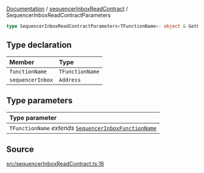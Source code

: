 [Documentation](../../README.md) / [sequencerInboxReadContract](../README.md) / SequencerInboxReadContractParameters

```ts
type SequencerInboxReadContractParameters<TFunctionName>: object & GetFunctionArgs<SequencerInboxAbi, TFunctionName>;
```

## Type declaration

| Member           | Type            |
| :--------------- | :-------------- |
| `functionName`   | `TFunctionName` |
| `sequencerInbox` | `Address`       |

## Type parameters

| Type parameter                                                                                                                                     |
| :------------------------------------------------------------------------------------------------------------------------------------------------- |
| `TFunctionName` _extends_ [`SequencerInboxFunctionName`](../../sequencerInboxPrepareTransactionRequest/type-aliases/SequencerInboxFunctionName.md) |

## Source

[src/sequencerInboxReadContract.ts:16](https://github.com/anegg0/arbitrum-orbit-sdk/blob/8d986d322aefb470a79fa3dc36918f72097df8c1/src/sequencerInboxReadContract.ts#L16)
